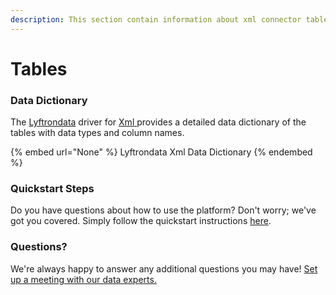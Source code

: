 ```yaml
---
description: This section contain information about xml connector tables information
---
```


# Tables

### Data Dictionary

The [Lyftrondata](https://www.lyftrondata.com/) driver for [Xml](None/)[ ](https://www.lyftrondata.com/integration/xml/)provides a detailed data dictionary of the tables with data types and column names.

{% embed url="None" %}
Lyftrondata Xml Data Dictionary
{% endembed %}

### Quickstart Steps

Do you have questions about how to use the platform? Don't worry; we've got you covered. Simply follow the quickstart instructions [here](../README.md).

### Questions? <a href="#questions" id="questions"></a>

We're always happy to answer any additional questions you may have! [Set up a meeting with our data experts.](https://www.lyftrondata.com/book-a-meeting/)

